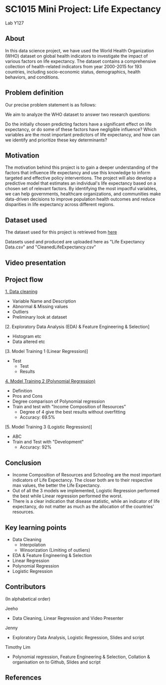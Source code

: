 # SC1015 Mini Project: Life Expectancy
Lab Y127 
## About

In this data science project, we have used the World Health Organization (WHO) dataset on global health indicators to investigate the impact of various factors on life expectancy. The dataset contains a comprehensive collection of health-related indicators from year 2000-2015 for 193 countries, including socio-economic status, demographics, health behaviors, and conditions.

## Problem definition

Our precise problem statement is as follows:

We aim to analyze the WHO dataset to answer two research questions:

Do the initially chosen predicting factors have a significant effect on life expectancy, or do some of these factors have negligible influence?
Which variables are the most important predictors of life expectancy, and how can we identify and prioritize these key determinants?

## Motivation

The motivation behind this project is to gain a deeper understanding of the factors that influence life expectancy and use this knowledge to inform targeted and effective policy interventions. The project will also develop a predictive model that estimates an individual's life expectancy based on a chosen set of relevant factors. By identifying the most impactful variables, we can help governments, healthcare organizations, and communities make data-driven decisions to improve population health outcomes and reduce disparities in life expectancy across different regions.

## Dataset used

The dataset used for this project is retrieved from [here](https://www.kaggle.com/datasets/kumarajarshi/life-expectancy-who)

Datasets used and produced are uploaded here as "Life Expectancy Data.csv" and "CleanedLifeExpectancy.csv"

## Video presentation

## Project flow
[1. Data cleaning](https://github.com/TimSeaM/SC1015-Mini-Project-/blob/main/Data%20Cleaning.ipynb "1. Data cleaning")
   - Variable Name and Description
   - Abnormal & Missing values
   - Outliers
   - Preliminary look at dataset

[2. Exploratory Data Analysis (EDA) & Feature Engineering & Selection]
   - Histogram etc
   - Data altered etc

[3. Model Training 1 (Linear Regression)]
   - Test
     - Test
     - Results

[4. Model Training 2 (Polynomial Regression)](https://github.com/TimSeaM/SC1015-Mini-Project-/blob/main/Polynomial_Regression_Tim.ipynb "1. Data cleaning")
   - Definition
   - Pros and Cons
   - Degree comparison of Polynomial regression 
   - Train and test with "Income Composition of Resources"
     - Degree of 4 give the best results without overfitting
     - Accuracy: 69.5%

[5. Model Training 3 (Logistic Regression)]
   - ABC
   - Train and Test with "Development"
     - Accuracy: 92%

## Conclusion
- Income Composition of Resources and Schooling are the most important indicators of Life Expectancy. The closer both are to their respective max values, the better the Life Expectancy.
- Out of all the 3 models we implemented, Logistic Regression performed the best while Linear regression performed the worst.
- There is a clear indication that disease statistic, while an indicator of life expectancy, do not matter as much as the allocation of the countries' resources.

## Key learning points
- Data Cleaning
  - Interpolation
  - Winsorization (Limiting of outliers)
- EDA & Feature Engineering & Selection
- Linear Regression 
- Polynomial Regression
- Logistic Regression
## Contributors
(In alphabetical order)

Jeeho
- Data Cleaning, Linear Regression and Video Presenter 

Jenny
- Exploratory Data Analysis, Logistic Regression, Slides and script

Timothy Lim
- Polynomial regression, Feature Engineering & Selection, Collation & organisation on to Github, Slides and script
## References
